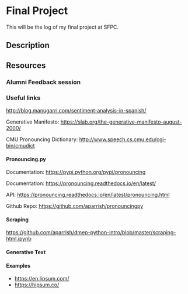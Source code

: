 # Final Project

This will be the log of my final project at SFPC.

## Description




## Resources

### Alumni Feedback session


### Useful links
http://blog.manugarri.com/sentiment-analysis-in-spanish/

Generative Manifesto: https://slab.org/the-generative-manifesto-august-2000/

CMU Pronouncing Dictionary: http://www.speech.cs.cmu.edu/cgi-bin/cmudict

#### Pronouncing.py

Documentation:  https://pypi.python.org/pypi/pronouncing

Documentation:  https://pronouncing.readthedocs.io/en/latest/

API:            https://pronouncing.readthedocs.io/en/latest/pronouncing.html

Github Repo:    https://github.com/aparrish/pronouncingpy

#### Scraping
https://github.com/aparrish/dmep-python-intro/blob/master/scraping-html.ipynb

#### Generative Text

#### Examples
- https://en.lipsum.com/
- https://hipsum.co/
